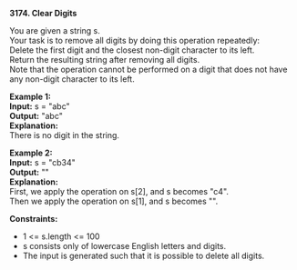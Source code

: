 **3174. Clear Digits**

You are given a string s.  
Your task is to remove all digits by doing this operation repeatedly:  
Delete the first digit and the closest non-digit character to its left.  
Return the resulting string after removing all digits.  
Note that the operation cannot be performed on a digit that does not have any non-digit character to its left.  

**Example 1:**  
**Input:** s = "abc"  
**Output:** "abc"  
**Explanation:**  
There is no digit in the string.

**Example 2:**  
**Input:** s = "cb34"  
**Output:** ""   
**Explanation:**  
First, we apply the operation on s[2], and s becomes "c4".  
Then we apply the operation on s[1], and s becomes "".

**Constraints:**
- 1 <= s.length <= 100
- s consists only of lowercase English letters and digits.
- The input is generated such that it is possible to delete all digits.